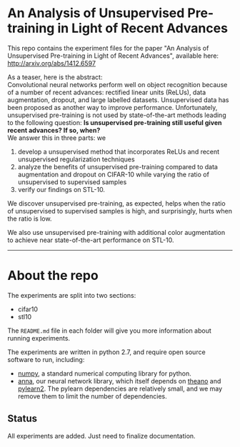 # An Analysis of Unsupervised Pre-training in Light of Recent Advances
This repo contains the experiment files for the paper "An Analysis of Unsupervised Pre-training in Light of Recent Advances", available here: http://arxiv.org/abs/1412.6597

As a teaser, here is the abstract:  
Convolutional neural networks perform well on object recognition because of a number of recent advances: rectified linear units (ReLUs), data augmentation, dropout, and large labelled datasets. Unsupervised data has been proposed as another way to improve performance. Unfortunately, unsupervised pre-training is not used by state-of-the-art methods leading to the following question: **Is unsupervised pre-training still useful given recent advances? If so, when?**  
We answer this in three parts: we  
1) develop a unsupervised method that incorporates ReLUs and recent unsupervised regularization techniques  
2) analyze the benefits of unsupervised pre-training compared to data augmentation and dropout on CIFAR-10 while varying the ratio of unsupervised to supervised samples  
3) verify our findings on STL-10.  

We discover unsupervised pre-training, as expected, helps when the ratio of unsupervised to supervised samples is high, and surprisingly, hurts when the ratio is low.  

We also use unsupervised pre-training with additional color augmentation to achieve near state-of-the-art performance on STL-10.

---

# About the repo

The experiments are split into two sections:
+ cifar10
+ stl10

The `README.md` file in each folder will give you more information about running experiments.

The experiments are written in python 2.7, and require open source software to run, including:
+ [numpy][numpy], a standard numerical computing library for python.
+ [anna][anna], our neural network library, which itself depends on [theano][theano] and [pylearn2][pylearn2]. The pylearn dependencies are relatively small, and we may remove them to limit the number of dependencies.

[numpy]:http://www.numpy.org/
[theano]:http://deeplearning.net/software/theano/
[pylearn2]:http://deeplearning.net/software/pylearn2/
[anna]:https://github.com/ifp-uiuc/anna

## Status
All experiments are added. Just need to finalize documentation.
